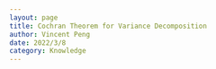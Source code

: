 ```yaml
---
layout: page
title: Cochran Theorem for Variance Decomposition
author: Vincent Peng
date: 2022/3/8
category: Knowledge
---
```

